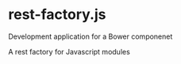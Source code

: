 rest-factory.js
===========
Development application for a Bower componenet

A rest factory for Javascript modules
